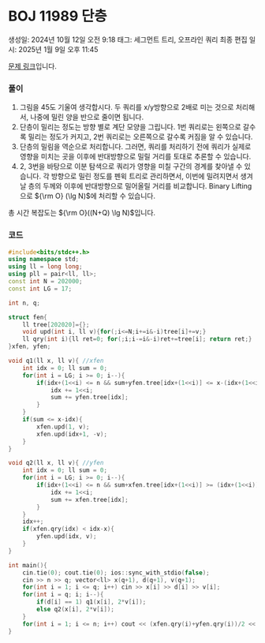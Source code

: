 # BOJ 11989 단층

생성일: 2024년 10월 12일 오전 9:18
태그: 세그먼트 트리, 오프라인 쿼리
최종 편집 일시: 2025년 1월 9일 오후 11:45

[문제 링크](http://boj.kr/11989)입니다.

### 풀이

1. 그림을 45도 기울여 생각합시다. 두 쿼리를 x/y방향으로 2배로 미는 것으로 처리해서, 나중에 밀린 양을 반으로 줄이면 됩니다.
2. 단층이 밀리는 정도는 방향 별로 계단 모양을 그립니다. 1번 쿼리로는 왼쪽으로 갈수록 밀리는 정도가 커지고, 2번 쿼리로는 오른쪽으로 갈수록 커짐을 알 수 있습니다.
3. 단층의 밀림을 역순으로 처리합니다. 그러면, 쿼리를 처리하기 전에 쿼리가 실제로 영향을 미치는 곳을 이후에 반대방향으로 밀릴 거리를 토대로 추론할 수 있습니다. 
4. 2, 3번을 바탕으로 이분 탐색으로 쿼리가 영향을 미칠 구간의 경계를 찾아낼 수 있습니다. 각 방향으로 밀린 정도를 펜윅 트리로 관리하면서, 이번에 밀려지면서 생겨날 층의 두께와 이후에 반대방향으로 밀어올릴 거리를 비교합니다. Binary Lifting으로 ${\rm O} (\lg N)$에 처리할 수 있습니다.

총 시간 복잡도는 ${\rm O}((N+Q) \lg N)$입니다.

### 코드

```cpp
#include<bits/stdc++.h>
using namespace std;
using ll = long long;
using pll = pair<ll, ll>;
const int N = 202000;
const int LG = 17;

int n, q;

struct fen{
	ll tree[202020]={};
	void upd(int i, ll v){for(;i<=N;i+=i&-i)tree[i]+=v;}
	ll qry(int i){ll ret=0; for(;i;i-=i&-i)ret+=tree[i]; return ret;}
}xfen, yfen;

void q1(ll x, ll v){ //xfen
	int idx = 0; ll sum = 0;
	for(int i = LG; i >= 0; i--){
		if(idx+(1<<i) <= n && sum+yfen.tree[idx+(1<<i)] <= x-(idx+(1<<i))){
			idx += 1<<i;
			sum += yfen.tree[idx];
		}
	}
	if(sum <= x-idx){
		xfen.upd(1, v);
		xfen.upd(idx+1, -v);
	}
}

void q2(ll x, ll v){ //yfen
	int idx = 0; ll sum = 0;
	for(int i = LG; i >= 0; i--){
		if(idx+(1<<i) <= n && sum+xfen.tree[idx+(1<<i)] >= (idx+(1<<i))-x){
			idx += 1<<i;
			sum += xfen.tree[idx];		
		}
	}
	idx++;
	if(xfen.qry(idx) < idx-x){
		yfen.upd(idx, v);
	}
}

int main(){
	cin.tie(0); cout.tie(0); ios::sync_with_stdio(false);
	cin >> n >> q; vector<ll> x(q+1), d(q+1), v(q+1);
	for(int i = 1; i <= q; i++) cin >> x[i] >> d[i] >> v[i];
	for(int i = q; i; i--){
		if(d[i] == 1) q1(x[i], 2*v[i]);
		else q2(x[i], 2*v[i]);
	}
	for(int i = 1; i <= n; i++) cout << (xfen.qry(i)+yfen.qry(i))/2 << '\n';
}
```